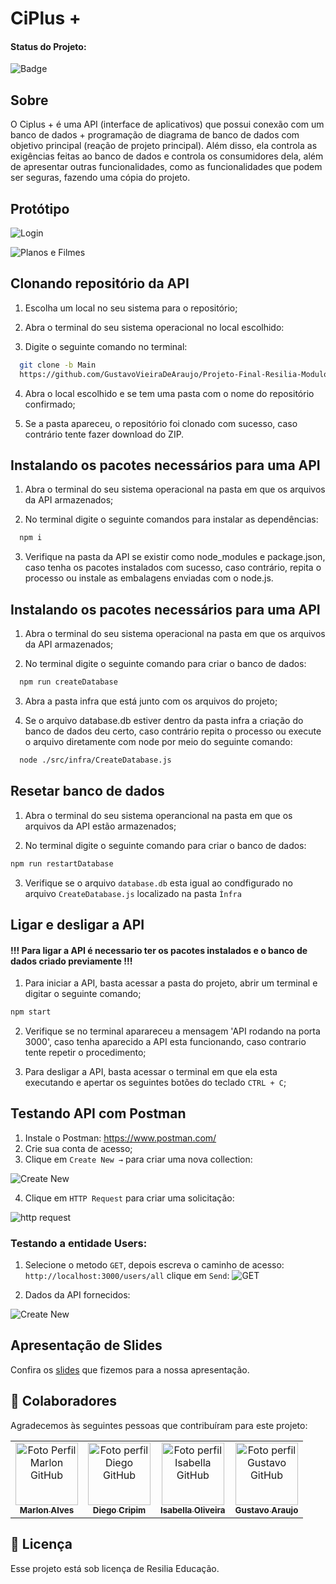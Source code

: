 

# CiPlus +

#### Status do Projeto:

![Badge](https://img.shields.io/website?down_message=em%20andamento&label=STATUS&style=for-the-badge&up_message=conclu%C3%ADdo&url=https%3A%2F%2Fytallobruno.github.io%2FProjetoFinalModulo2%2F)


## Sobre

O Ciplus + é uma API (interface de aplicativos) que possui conexão com um banco de dados + programação de diagrama de banco de dados com objetivo principal (reação de projeto principal). Além disso, ela controla as exigências feitas ao banco de dados e controla os consumidores dela, além de apresentar outras funcionalidades, como as funcionalidades que podem ser seguras, fazendo uma cópia do projeto.
## Protótipo 

![Login](https://media.discordapp.net/attachments/1013933622576828507/1013935152591802398/WhatsApp_Image_2022-08-29_at_19.08.19.jpeg?width=1025&height=360)

![Planos e Filmes](https://media.discordapp.net/attachments/1013933622576828507/1013935152105279620/WhatsApp_Image_2022-08-29_at_19.08.191.jpeg?width=1025&height=360)


## Clonando repositório da API

1. Escolha um local no seu sistema para o repositório;

2. Abra o terminal do seu sistema operacional no local escolhido:

3. Digite o seguinte comando no terminal:

```bash
  git clone -b Main 
  https://github.com/GustavoVieiraDeAraujo/Projeto-Final-Resilia-Modulo-4

```
    
4. Abra o local escolhido e se tem uma pasta com o nome do repositório confirmado;

5. Se a pasta apareceu, o repositório foi clonado com sucesso, caso contrário tente fazer download do ZIP.



## Instalando os pacotes necessários para uma API


1. Abra o terminal do seu sistema operacional na pasta em que os arquivos da API armazenados;

2. No terminal digite o seguinte comandos para instalar as dependências:

```bash
  npm i
```
3. Verifique na pasta da API se existir como node_modules e package.json, caso tenha os pacotes instalados com sucesso, caso contrário, repita o processo ou instale as embalagens enviadas com o node.js.


## Instalando os pacotes necessários para uma API

1. Abra o terminal do seu sistema operacional na pasta em que os arquivos da API armazenados;

2. No terminal digite o seguinte comando para criar o banco de dados:

```bash
  npm run createDatabase
```
3. Abra a pasta infra que está junto com os arquivos do projeto;

4. Se o arquivo database.db estiver dentro da pasta infra a criação do banco de dados deu certo, caso contrário repita o processo ou execute o arquivo diretamente com node por meio do seguinte comando:

```bash
  node ./src/infra/CreateDatabase.js
```
## Resetar banco de dados

1. Abra o terminal do seu sistema operancional na pasta em que os arquivos da API estão armazenados;

2. No terminal digite o seguinte comando para criar o banco de dados:

```bash
npm run restartDatabase
```

3. Verifique se o arquivo ``database.db`` esta igual ao condfigurado no arquivo ``CreateDatabase.js`` localizado na pasta ``Ìnfra``

## Ligar e desligar a API

#### !!! Para ligar a API é necessario ter os pacotes instalados e o banco de dados criado previamente !!!

1. Para iniciar a API, basta acessar a pasta do projeto, abrir um terminal e digitar o seguinte comando;

```bash
npm start
```

2. Verifique se no terminal aparareceu a mensagem 'API rodando na porta 3000', caso tenha aparecido a API esta funcionando, caso contrario tente repetir o procedimento;

3. Para desligar a API, basta acessar o terminal em que ela esta executando e apertar os seguintes botões do teclado  ``CTRL + C``;


## Testando API com Postman

1. Instale o Postman: https://www.postman.com/
2. Crie sua conta de acesso;
3. Clique em ``Create New →`` para criar uma nova collection:

![Create New](https://media.discordapp.net/attachments/1013933622576828507/1013935151769714869/WhatsApp_Image_2022-08-29_at_19.08.192.jpeg)

4. Clique em ``HTTP Request`` para criar uma solicitação:

![http request](https://media.discordapp.net/attachments/1013933622576828507/1013935151379656774/WhatsApp_Image_2022-08-29_at_19.08.20.jpeg?width=1025&height=435)



### Testando a entidade Users:

1. Selecione o metodo `GET`, depois escreva o caminho de acesso: `http://localhost:3000/users/all` clique em `Send`:
![GET](https://media.discordapp.net/attachments/1013933622576828507/1013935151035732058/WhatsApp_Image_2022-08-29_at_19.08.201.jpeg)

2. Dados da API fornecidos:

![Create New](https://media.discordapp.net/attachments/1013933622576828507/1013935153065775155/WhatsApp_Image_2022-08-29_at_19.08.202.jpeg)


## Apresentação de Slides
Confira os [slides](https://drive.google.com/file/d/1qYZS7Q31hcenWPKK5SZYk0vNdFiKLM5T/view?usp=sharing) que fizemos para a nossa apresentação.


## 🤝 Colaboradores

Agradecemos às seguintes pessoas que contribuíram para este projeto:

<table>
  <tr>
    <td align="center">
      <a href="https://github.com/Marlonalvss">
        <img src="https://cdn.discordapp.com/attachments/999712721941581977/1003868547711254528/86992904.jpg" width="100px;" alt="Foto Perfil Marlon GitHub"/><br>
        <sub>
          <b>Marlon Alves</b>
        </sub>
      </a>
    </td>
    <td align="center">
      <a href="https://github.com/Cripim">
        <img src="https://avatars.githubusercontent.com/u/102764794?v=4" width="100px;" alt="Foto perfil Diego GitHub"/><br>
        <sub>
          <b>Diego Cripim</b>
        </sub>
      </a>
    </td>
     <td align="center">
      <a href="https://github.com/isabellaoliv">
        <img src="https://avatars.githubusercontent.com/u/92725386?v=4" width="100px;" alt="Foto perfil Isabella GitHub"/><br>
        <sub>
          <b>Isabella Oliveira</b>
        </sub>
      </a>
    </td>
    <td align="center">
      <a href="https://github.com/GustavoVieiraDeAraujo">
        <img src="https://avatars.githubusercontent.com/u/98619055?v=4" width="100px;" alt="Foto perfil Gustavo GitHub"/><br>
        <sub>
          <b>Gustavo Araujo</b>
        </sub>
      </a>
    </td>
</table>


## 📝 Licença

Esse projeto está sob licença de Resilia Educação.
